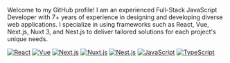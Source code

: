 Welcome to my GitHub profile! I am an experienced Full-Stack JavaScript Developer with 7+ years of experience in designing and developing diverse web applications. I specialize in using frameworks such as React, Vue, Next.js, Nuxt 3, and Nest.js to deliver tailored solutions for each project's unique needs.

[![React](https://img.shields.io/badge/-React-61DAFB?logo=react&logoColor=white&style=flat-square)](https://reactjs.org/)
[![Vue](https://img.shields.io/badge/-Vue-4FC08D?logo=vue.js&logoColor=white&style=flat-square)](https://vuejs.org/)
[![Next.js](https://img.shields.io/badge/-Next.js-000000?logo=next.js&logoColor=white&style=flat-square)](https://nextjs.org/)
[![Nuxt.js](https://img.shields.io/badge/-Nuxt.js-00C58E?logo=nuxt.js&logoColor=white&style=flat-square)](https://nuxtjs.org/)
[![Nest.js](https://img.shields.io/badge/-Nest.js-E0234E?logo=nestjs&logoColor=white&style=flat-square)](https://nestjs.com/)
[![JavaScript](https://img.shields.io/badge/-JavaScript-F7DF1E?logo=javascript&logoColor=black&style=flat-square)](https://developer.mozilla.org/en-US/docs/Web/JavaScript)
[![TypeScript](https://img.shields.io/badge/-TypeScript-007ACC?logo=typescript&logoColor=white&style=flat-square)](https://www.typescriptlang.org/)
